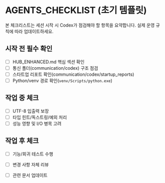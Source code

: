 # AGENTS_CHECKLIST (초기 템플릿)

본 체크리스트는 세션 시작 시 Codex가 점검해야 할 항목을 요약합니다. 실제 운영 규칙에 따라 업데이트하세요.

## 시작 전 필수 확인
- [ ] HUB_ENHANCED.md 핵심 섹션 확인
- [ ] 통신 폴더(communication/codex) 구조 점검
- [ ] 스타트업 리포트 확인(communication/codex/startup_reports)
- [ ] Python/venv 경로 확인(`venv/Scripts/python.exe`)

## 작업 중 체크
- [ ] UTF-8 입출력 보장
- [ ] 타입 힌트/독스트링/예외 처리
- [ ] 성능 영향 및 I/O 병목 고려

## 작업 후 체크
- [ ] 기능/회귀 테스트 수행
- [ ] 변경 사항 자체 리뷰
- [ ] 관련 문서 업데이트

